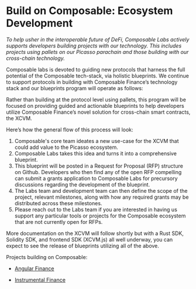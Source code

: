 # Build on Composable: Ecosystem Development

*To help usher in the interoperable future of DeFi, 
Composable Labs actively supports developers building projects with our technology. 
This includes projects using pallets on our Picasso parachain and those building with our cross-chain technology.*

Composable labs is devoted to guiding new protocols that harness the full potential of the Composable tech-stack, 
via holistic blueprints.
We continue to support protocols in building with Composable Finance’s technology stack and our blueprints program will 
operate as follows:


Rather than building at the protocol level using pallets, this program will be focused on providing guided and actionable 
blueprints to help developers utilize Composable Finance’s novel solution for cross-chain smart contracts, the XCVM.

Here’s how the general flow of this process will look:
1. Composable's core team ideates a new use-case for the XCVM that could add value to the Picasso ecosystem.
2. Composable Labs takes this idea and turns it into a comprehensive blueprint.
3. This blueprint will be posted in a Request for Proposal (RFP) structure on Github. 
   Developers who then find any of the open RFP compelling can submit a grants application to Composable Labs for 
   precursory discussions regarding the development of the blueprint.
4. The Labs team and development team can then define the scope of the project, relevant milestones, 
   along with how any required grants may be distributed across these milestones.
5. Please reach out to the Labs team if you are interested in having us support any particular tools or projects 
   for the Composable ecosystem that are not currently open for RFPs.

More documentation on the XCVM will follow shortly but with a Rust SDK, Solidity SDK, and frontend SDK (XCVM.js) 
all well underway, you can expect to see the release of blueprints utilizing all of the above.

Projects building on Composable:

- [Angular Finance](https://www.angular.finance/)

- [Instrumental Finance](https://www.instrumental.finance/)
